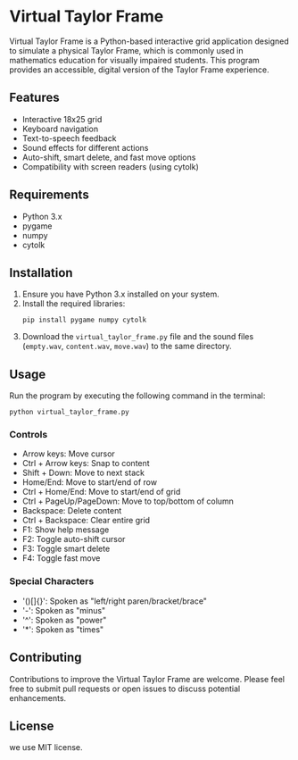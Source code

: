 
# Virtual Taylor Frame

Virtual Taylor Frame is a Python-based interactive grid application designed to simulate a physical Taylor Frame, which is commonly used in mathematics education for visually impaired students. This program provides an accessible, digital version of the Taylor Frame experience.

## Features

- Interactive 18x25 grid
- Keyboard navigation
- Text-to-speech feedback
- Sound effects for different actions
- Auto-shift, smart delete, and fast move options
- Compatibility with screen readers (using cytolk)

## Requirements

- Python 3.x
- pygame
- numpy
- cytolk

## Installation

1. Ensure you have Python 3.x installed on your system.
2. Install the required libraries:
   ```
   pip install pygame numpy cytolk
   ```
3. Download the `virtual_taylor_frame.py` file and the sound files (`empty.wav`, `content.wav`, `move.wav`) to the same directory.

## Usage

Run the program by executing the following command in the terminal:

```
python virtual_taylor_frame.py
```

### Controls

- Arrow keys: Move cursor
- Ctrl + Arrow keys: Snap to content
- Shift + Down: Move to next stack
- Home/End: Move to start/end of row
- Ctrl + Home/End: Move to start/end of grid
- Ctrl + PageUp/PageDown: Move to top/bottom of column
- Backspace: Delete content
- Ctrl + Backspace: Clear entire grid
- F1: Show help message
- F2: Toggle auto-shift cursor
- F3: Toggle smart delete
- F4: Toggle fast move

### Special Characters

- '()[]{}': Spoken as "left/right paren/bracket/brace"
- '-': Spoken as "minus"
- '^': Spoken as "power"
- '*': Spoken as "times"


## Contributing

Contributions to improve the Virtual Taylor Frame are welcome. Please feel free to submit pull requests or open issues to discuss potential enhancements.

## License
we use MIT license.

